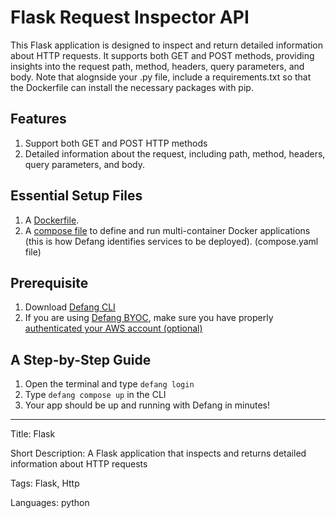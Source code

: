 # Flask Request Inspector API

This Flask application is designed to inspect and return detailed information about HTTP requests. It supports both GET and POST methods, providing insights into the request path, method, headers, query parameters, and body. Note that alognside your .py file, include a requirements.txt so that the Dockerfile can install the necessary packages with pip.

## Features

1. Support both GET and POST HTTP methods
2. Detailed information about the request, including path, method, headers, query parameters, and body.

## Essential Setup Files

1. A [Dockerfile](https://docs.docker.com/develop/develop-images/dockerfile_best-practices/).
2. A [compose file](https://docs.defang.io/docs/concepts/compose) to define and run multi-container Docker applications (this is how Defang identifies services to be deployed). (compose.yaml file)

## Prerequisite

1. Download [Defang CLI](https://github.com/DefangLabs/defang)
2. If you are using [Defang BYOC](https://docs.defang.io/docs/concepts/defang-byoc), make sure you have properly [authenticated your AWS account (optional)](https://docs.aws.amazon.com/cli/latest/userguide/cli-chap-configure.html)

## A Step-by-Step Guide

1. Open the terminal and type `defang login`
2. Type `defang compose up` in the CLI
3. Your app should be up and running with Defang in minutes!

---

Title: Flask

Short Description: A Flask application that inspects and returns detailed information about HTTP requests

Tags: Flask, Http

Languages: python
